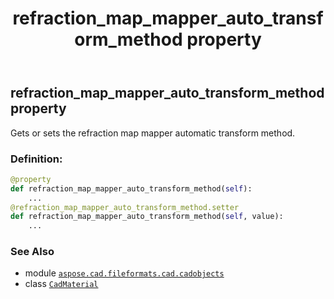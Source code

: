 ﻿---
title: refraction_map_mapper_auto_transform_method property
second_title: Aspose.CAD for Python via .NET API References
description: 
type: docs
weight: 920
url: /python-net/aspose.cad.fileformats.cad.cadobjects/cadmaterial/refraction_map_mapper_auto_transform_method/
is_root: false
---

## refraction_map_mapper_auto_transform_method property


Gets or sets the refraction map mapper automatic transform method.
### Definition:
```python
@property
def refraction_map_mapper_auto_transform_method(self):
    ...
@refraction_map_mapper_auto_transform_method.setter
def refraction_map_mapper_auto_transform_method(self, value):
    ...
```

### See Also
* module [`aspose.cad.fileformats.cad.cadobjects`](../../)
* class [`CadMaterial`](/cad/python-net/aspose.cad.fileformats.cad.cadobjects/cadmaterial)
